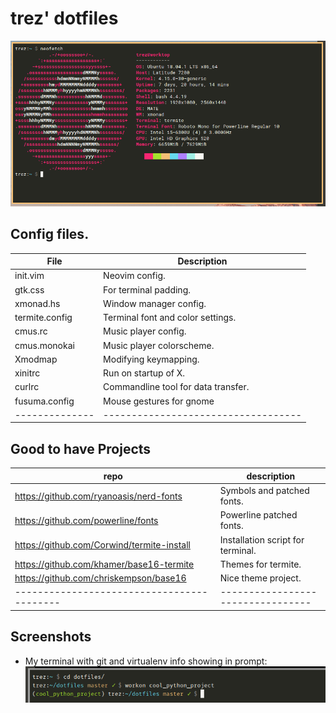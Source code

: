 # trez' dotfiles
![terminal](https://raw.githubusercontent.com/trez/dotfiles/master/screenshots/terminal-20180821.png "terminal")
## Config files.
| File           | Description                         |
| -------------- | ----------------------------------- |
| init.vim       | Neovim config.                      |
| gtk.css        | For terminal padding.               |
| xmonad.hs      | Window manager config.              |
| termite.config | Terminal font and color settings.   |
| cmus.rc        | Music player config.                |
| cmus.monokai   | Music player colorscheme.           |
| Xmodmap        | Modifying keymapping.               |
| xinitrc        | Run on startup of X.                |
| curlrc         | Commandline tool for data transfer. |
| fusuma.config  | Mouse gestures for gnome            |
| -------------- | ----------------------------------- |

## Good to have Projects
| repo                                       | description                       |
| ------------------------------------------ | --------------------------------- |
| https://github.com/ryanoasis/nerd-fonts    | Symbols and patched fonts.        |
| https://github.com/powerline/fonts         | Powerline patched fonts.          |
| https://github.com/Corwind/termite-install | Installation script for terminal. |
| https://github.com/khamer/base16-termite   | Themes for termite.               |
| https://github.com/chriskempson/base16     | Nice theme project.               |
| ------------------------------------------ | --------------------------------- |

## Screenshots
* My terminal with git and virtualenv info showing in prompt:
   ![Screenshot of terminal](https://raw.githubusercontent.com/trez/dotfiles/master/screenshots/prompt.png "Screenshot of terminal")
